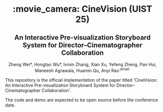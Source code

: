 <div align="center">
  <h1> :movie_camera: CineVision (UIST 25)</h1>
  <h2> An Interactive Pre-visualization Storyboard System for Director–Cinematographer Collaboration </h2>
</div>

<p align="center">Zheng Wei&#42;, Hongtao Wu&#42;, lvmin Zhang, Xian Xu, Yefeng Zheng, Pan Hui, Maneesh Agrawala, Huamin Qu, Anyi Rao<sup>:email:</sup></p>


This repository is the official implementation of the paper titled 'CineVision: An Interactive Pre-visualization Storyboard System for Director–Cinematographer Collaboration'. 

The code and demo are expected to be open source before the conference date.
